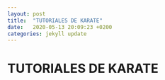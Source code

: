 ```yaml
---
layout: post
title:  "TUTORIALES DE KARATE"
date:   2020-05-13 20:09:23 +0200
categories: jekyll update
---
```


# TUTORIALES DE KARATE
